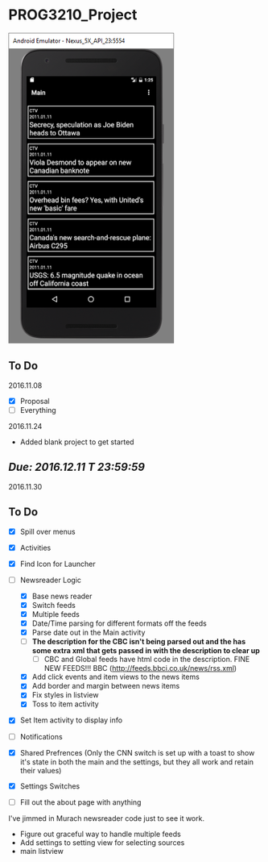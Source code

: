 # PROG3210_Project

![screencap](/screencaps/NR_update.png)

## To Do

2016.11.08


- [x] Proposal
- [ ] Everything

2016.11.24

- Added blank project to get started

## **_Due: 2016.12.11 T 23:59:59_**

2016.11.30

## To Do

- [x] Spill over menus
- [x] Activities
- [x] Find Icon for Launcher
- [ ] Newsreader Logic
    - [x] Base news reader
    - [x] Switch feeds
    - [x] Multiple feeds
    - [x] Date/Time parsing for different formats off the feeds
    - [x] Parse date out in the Main activity
    - [ ] **The description for the CBC isn't being parsed out and the has some extra xml that gets passed in with the description to clear up**
        - [ ] CBC and Global feeds have html code in the description. FINE NEW FEEDS!!!
                BBC (http://feeds.bbci.co.uk/news/rss.xml)
    - [x] Add click events and item views to the news items
    - [x] Add border and margin between news items
    - [x] Fix styles in listview
    - [x] Toss to item activity
- [x] Set Item activity to display info
- [ ] Notifications
- [x] Shared Prefrences (Only the CNN switch is set up with a toast to show it's state in both the main and the settings, but they all work and retain their values)
- [x] Settings Switches
- [ ] Fill out the about page with anything



I've jimmed in Murach newsreader code just to see it work.

- Figure out graceful way to handle multiple feeds
- Add settings to setting view for selecting sources
- main listview


